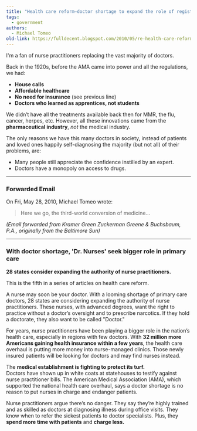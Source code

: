 ```yaml
---
title: "Health care reform—doctor shortage to expand the role of registered nurses"
tags: 
  - government
authors: 
  - Michael Tomeo
old-link: https://fulldecent.blogspot.com/2010/05/re-health-care-reform-dr-shortage-to.html
---
```


I'm a fan of nurse practitioners replacing the vast majority of doctors.

Back in the 1920s, before the AMA came into power and all the regulations, we had:

- **House calls**
- **Affordable healthcare**
- **No need for insurance** (see previous line)
- **Doctors who learned as apprentices, not students**

We didn’t have all the treatments available back then for MMR, the flu, cancer, herpes, etc. However, all these innovations came from the **pharmaceutical industry**, *not* the medical industry.

The only reasons we have this many doctors in society, instead of patients and loved ones happily self-diagnosing the majority (but not all) of their problems, are:

- Many people still appreciate the confidence instilled by an expert.
- Doctors have a monopoly on access to drugs.

---

### Forwarded Email

On Fri, May 28, 2010, Michael Tomeo wrote:

> Here we go, the third-world conversion of medicine...

*(Email forwarded from Kramer Green Zuckerman Greene & Buchsbaum, P.A., originally from the Baltimore Sun)*

---

### With doctor shortage, 'Dr. Nurses' seek bigger role in primary care

**28 states consider expanding the authority of nurse practitioners.**  

This is the fifth in a series of articles on health care reform.

A nurse may soon be your doctor. With a looming shortage of primary care doctors, 28 states are considering expanding the authority of nurse practitioners. These nurses, with advanced degrees, want the right to practice without a doctor’s oversight and to prescribe narcotics. If they hold a doctorate, they also want to be called "Doctor."

For years, nurse practitioners have been playing a bigger role in the nation’s health care, especially in regions with few doctors. With **32 million more Americans gaining health insurance within a few years**, the health care overhaul is putting more money into nurse-managed clinics. Those newly insured patients will be looking for doctors and may find nurses instead.

The **medical establishment is fighting to protect its turf.**  
Doctors have shown up in white coats at statehouses to testify against nurse practitioner bills. The American Medical Association (AMA), which supported the national health care overhaul, says a doctor shortage is no reason to put nurses in charge and endanger patients.

Nurse practitioners argue there’s no danger. They say they’re highly trained and as skilled as doctors at diagnosing illness during office visits. They know when to refer the sickest patients to doctor specialists. Plus, they **spend more time with patients** and **charge less.**
